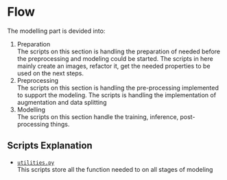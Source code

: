 # Flow
The modelling part is devided into:
1. Preparation <br/>
   The scripts on this section is handling the preparation of needed before the preprocessing and modeling could be started. The scripts in here mainly create an images, refactor it, get the needed properties to be used on the next steps.
2. Preprocessing <br/>
   The scripts on this section is handling the pre-processing implemented to support the modeling. The scripts is handling the implementation of augmentation and data splitting
3. Modelling <br/>
   The scripts on this section handle the training, inference, post-processing things.

## Scripts Explanation
- [`utilities.py`](utilities.py) <br>
   This scripts store all the function needed to on all stages of modeling